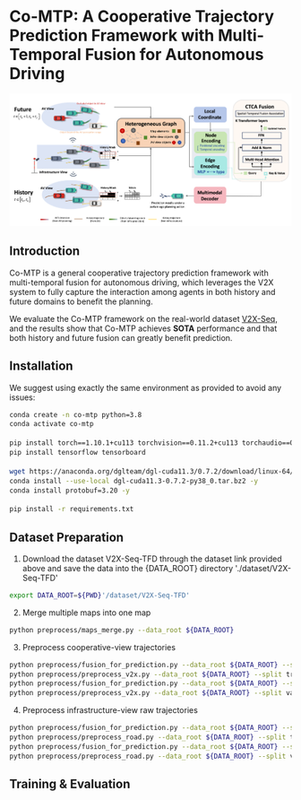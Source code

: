 # Co-MTP: A Cooperative Trajectory Prediction Framework with Multi-Temporal Fusion for Autonomous Driving
![The overall architecture of Co-MTP.](static/images/overview.jpg)

## Introduction
Co-MTP is a general cooperative trajectory prediction framework with multi-temporal fusion for autonomous driving, which leverages the V2X system to fully capture the interaction among agents in both history and future domains to benefit the planning.

We evaluate the Co-MTP framework on the real-world dataset [V2X-Seq](https://github.com/AIR-THU/DAIR-V2X-Seq), and the results show that Co-MTP achieves **SOTA** performance and that both history and future fusion can greatly benefit prediction.

## Installation
We suggest using exactly the same environment as provided to avoid any issues:

```bash
conda create -n co-mtp python=3.8
conda activate co-mtp

pip install torch==1.10.1+cu113 torchvision==0.11.2+cu113 torchaudio==0.10.1 -f https://download.pytorch.org/whl/cu113/torch_stable.html
pip install tensorflow tensorboard

wget https://anaconda.org/dglteam/dgl-cuda11.3/0.7.2/download/linux-64/dgl-cuda11.3-0.7.2-py38_0.tar.bz2
conda install --use-local dgl-cuda11.3-0.7.2-py38_0.tar.bz2 -y
conda install protobuf=3.20 -y

pip install -r requirements.txt
```

## Dataset Preparation
1. Download the dataset V2X-Seq-TFD through the dataset link provided above and save the data into the {DATA_ROOT} directory './dataset/V2X-Seq-TFD'
```bash
export DATA_ROOT=${PWD}'/dataset/V2X-Seq-TFD'
```

2. Merge multiple maps into one map
```bash
python preprocess/maps_merge.py --data_root ${DATA_ROOT}
```

3. Preprocess cooperative-view trajectories
```bash
python preprocess/fusion_for_prediction.py --data_root ${DATA_ROOT} --split train
python preprocess/preprocess_v2x.py --data_root ${DATA_ROOT} --split train
python preprocess/fusion_for_prediction.py --data_root ${DATA_ROOT} --split val
python preprocess/preprocess_v2x.py --data_root ${DATA_ROOT} --split val
```
4. Preprocess infrastructure-view raw trajectories
```bash
python preprocess/fusion_for_prediction.py --data_root ${DATA_ROOT} --split train
python preprocess/preprocess_road.py --data_root ${DATA_ROOT} --split train
python preprocess/fusion_for_prediction.py --data_root ${DATA_ROOT} --split val
python preprocess/preprocess_road.py --data_root ${DATA_ROOT} --split val
```

## Training & Evaluation
